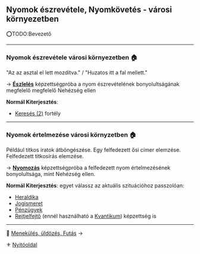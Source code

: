 ## Nyomok észrevétele, Nyomkövetés - városi környezetben

⭕TODO:Bevezető

---
### Nyomok észrevétele városi környezetben 🏠

"Az az asztal el lett mozdítva." / "Huzatos itt a fal mellett."

→ **[Észlelés](kepzettsegek.primer.altalanos/eszleles.md)** képzettségpróba a nyom észrevételének bonyolultságának megfelelő megfelelő Nehézség ellen

**Normál Kiterjesztés**:
- [Keresés (2)](fortelyok.altalanos/kereses.md) fortély

---
### Nyomok értelmezése városi környzetben 🏠

Például titkos iratok átböngészése. Egy felfedezett ősi címer elemzése. Felfedezett titkosírás elemzése.

→ **[Nyomozás](kepzettsegek.primer.altalanos/nyomozas.md)** képzettségpróba a felfedezett nyom értelmezésének bonyolultsága, mint Nehézség ellen.

**Normál Kiterjesztés**: egyet válassz az aktuális szituációhoz passzolóan:
  - [Heraldika](fortelyok.szabad/heraldika.md)
  - [Jogismeret](fortelyok.szabad/jogismeret.md)
  - [Pénzügyek](fortelyok.szabad/penzugyek.md)
  - [Rejtjelfejtő](fortelyok.szabad/rejtjelfejto.md)  (ennél használható a [Kvantikum](kepzettsegek.szekunder/kvantikum.md)) képzettség is

---

🔗 [Menekülés, üldözés, Futás](153_menekules_uldozes_futas.md) →

⚜️ [Nyitóoldal](start.md)